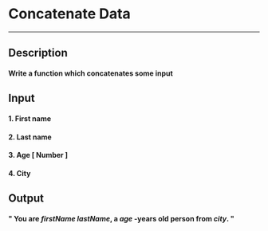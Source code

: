 # Concatenate Data
---

## Description
#### Write a function which concatenates some input

## Input
#### 1. First name
#### 2. Last name
#### 3. Age [ Number ]
#### 4. City

## Output
#### " You are _**firstName**_  _**lastName**_, a  _**age**_  -years old person from  _**city**_. "